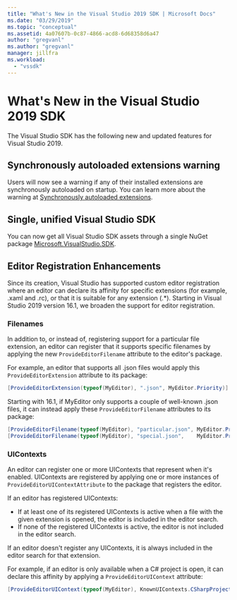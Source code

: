 ```yaml
---
title: "What's New in the Visual Studio 2019 SDK | Microsoft Docs"
ms.date: "03/29/2019"
ms.topic: "conceptual"
ms.assetid: 4a07607b-0c87-4866-acd8-6d68358d6a47
author: "gregvanl"
ms.author: "gregvanl"
manager: jillfra
ms.workload:
  - "vssdk"
---
```

# What's New in the Visual Studio 2019 SDK

The Visual Studio SDK has the following new and updated features for Visual Studio 2019.

## Synchronously autoloaded extensions warning

Users will now see a warning if any of their installed extensions are synchronously autoloaded on startup. You can learn more about the warning at [Synchronously autoloaded extensions](synchronously-autoloaded-extensions.md).

## Single, unified Visual Studio SDK

You can now get all Visual Studio SDK assets through a single NuGet package [Microsoft.VisualStudio.SDK](https://www.nuget.org/packages/microsoft.visualstudio.sdk).

## Editor Registration Enhancements

Since its creation, Visual Studio has supported custom editor registration where an editor can declare its affinity for specific extensions (for example, .xaml and .rc), or that it is suitable for any extension (.*). Starting in Visual Studio 2019 version 16.1, we broaden the support for editor registration.

### Filenames

In addition to, or instead of, registering support for a particular file extension, an editor can register that it supports specific filenames by applying the new `ProvideEditorFilename` attribute to the editor's package.

For example, an editor that supports all .json files would apply this `ProvideEditorExtension` attribute to its package:

```cs
[ProvideEditorExtension(typeof(MyEditor), ".json", MyEditor.Priority)]
```

Starting with 16.1, if MyEditor only supports a couple of well-known .json files, it can instead apply these `ProvideEditorFilename` attributes to its package:

```cs
[ProvideEditorFilename(typeof(MyEditor), "particular.json", MyEditor.Priority)]
[ProvideEditorFilename(typeof(MyEditor), "special.json",    MyEditor.Priority)]
```

### UIContexts

An editor can register one or more UIContexts that represent when it's enabled. UIContexts are registered by applying one or more instances of `ProvideEditorUIContextAttribute` to the package that registers the editor.

If an editor has registered UIContexts:

- If at least one of its registered UIContexts is active when a file with the given extension is opened, the editor is included in the editor search.
- If none of the registered UIContexts is active, the editor is not included in the editor search.

If an editor doesn't register any UIContexts, it is always included in the editor search for that extension.

For example, if an editor is only available when a C# project is open, it can declare this affinity by applying a `ProvideEditorUIContext` attribute:

```cs
[ProvideEditorUIContext(typeof(MyEditor), KnownUIContexts.CSharpProjectContext)]
```
